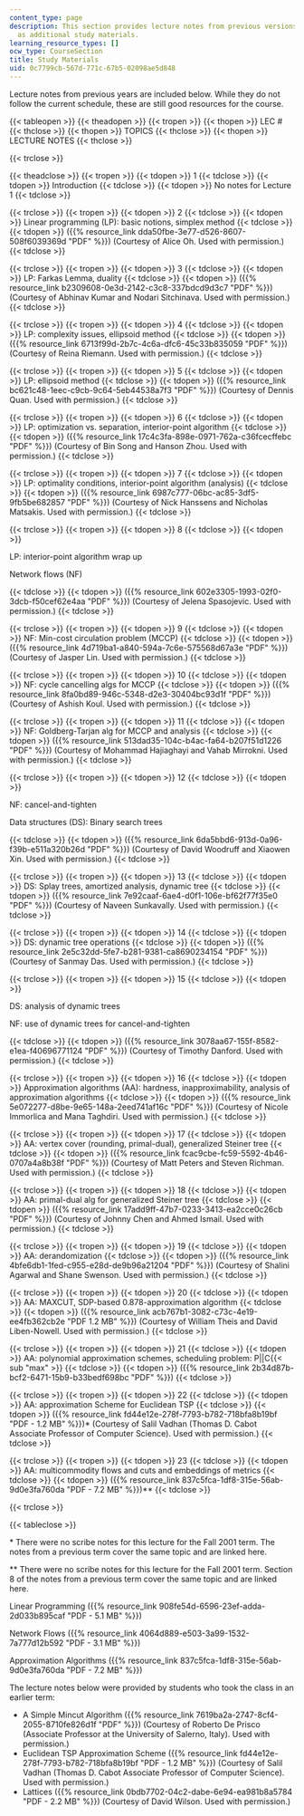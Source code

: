 ```yaml
---
content_type: page
description: This section provides lecture notes from previous versions of the course
  as additional study materials.
learning_resource_types: []
ocw_type: CourseSection
title: Study Materials
uid: 0c7799cb-567d-771c-67b5-02098ae5d848
---
```


Lecture notes from previous years are included below. While they do not follow the current schedule, these are still good resources for the course.

{{< tableopen >}}
{{< theadopen >}}
{{< tropen >}}
{{< thopen >}}
LEC #
{{< thclose >}}
{{< thopen >}}
TOPICS
{{< thclose >}}
{{< thopen >}}
LECTURE NOTES
{{< thclose >}}

{{< trclose >}}

{{< theadclose >}}
{{< tropen >}}
{{< tdopen >}}
1
{{< tdclose >}}
{{< tdopen >}}
Introduction
{{< tdclose >}}
{{< tdopen >}}
No notes for Lecture 1
{{< tdclose >}}

{{< trclose >}}
{{< tropen >}}
{{< tdopen >}}
2
{{< tdclose >}}
{{< tdopen >}}
Linear programming (LP): basic notions, simplex method
{{< tdclose >}}
{{< tdopen >}}
({{% resource_link dda50fbe-3e77-d526-8607-508f6039369d "PDF" %}}) (Courtesy of Alice Oh. Used with permission.)
{{< tdclose >}}

{{< trclose >}}
{{< tropen >}}
{{< tdopen >}}
3
{{< tdclose >}}
{{< tdopen >}}
LP: Farkas Lemma, duality
{{< tdclose >}}
{{< tdopen >}}
({{% resource_link b2309608-0e3d-2142-c3c8-337bdcd9d3c7 "PDF" %}}) (Courtesy of Abhinav Kumar and Nodari Sitchinava. Used with permission.)
{{< tdclose >}}

{{< trclose >}}
{{< tropen >}}
{{< tdopen >}}
4
{{< tdclose >}}
{{< tdopen >}}
LP: complexity issues, ellipsoid method
{{< tdclose >}}
{{< tdopen >}}
({{% resource_link 6713f99d-2b7c-4c6a-dfc6-45c33b835059 "PDF" %}}) (Courtesy of Reina Riemann. Used with permission.)
{{< tdclose >}}

{{< trclose >}}
{{< tropen >}}
{{< tdopen >}}
5
{{< tdclose >}}
{{< tdopen >}}
LP: ellipsoid method
{{< tdclose >}}
{{< tdopen >}}
({{% resource_link bc621c48-1eec-c9cb-9c64-5eb44538a7f3 "PDF" %}}) (Courtesy of Dennis Quan. Used with permission.)
{{< tdclose >}}

{{< trclose >}}
{{< tropen >}}
{{< tdopen >}}
6
{{< tdclose >}}
{{< tdopen >}}
LP: optimization vs. separation, interior-point algorithm
{{< tdclose >}}
{{< tdopen >}}
({{% resource_link 17c4c3fa-898e-0971-762a-c36fcecffebc "PDF" %}}) (Courtesy of Bin Song and Hanson Zhou. Used with permission.)
{{< tdclose >}}

{{< trclose >}}
{{< tropen >}}
{{< tdopen >}}
7
{{< tdclose >}}
{{< tdopen >}}
LP: optimality conditions, interior-point algorithm (analysis)
{{< tdclose >}}
{{< tdopen >}}
({{% resource_link 6987c777-06bc-ac85-3df5-9fb5be682857 "PDF" %}}) (Courtesy of Nick Hanssens and Nicholas Matsakis. Used with permission.)
{{< tdclose >}}

{{< trclose >}}
{{< tropen >}}
{{< tdopen >}}
8
{{< tdclose >}}
{{< tdopen >}}


LP: interior-point algorithm wrap up

Network flows (NF)


{{< tdclose >}}
{{< tdopen >}}
({{% resource_link 602e3305-1993-02f0-3dcb-f50cef62e4aa "PDF" %}}) (Courtesy of Jelena Spasojevic. Used with permission.)
{{< tdclose >}}

{{< trclose >}}
{{< tropen >}}
{{< tdopen >}}
9
{{< tdclose >}}
{{< tdopen >}}
NF: Min-cost circulation problem (MCCP)
{{< tdclose >}}
{{< tdopen >}}
({{% resource_link 4d719ba1-a840-594a-7c6e-575568d67a3e "PDF" %}}) (Courtesy of Jasper Lin. Used with permission.)
{{< tdclose >}}

{{< trclose >}}
{{< tropen >}}
{{< tdopen >}}
10
{{< tdclose >}}
{{< tdopen >}}
NF: cycle cancelling algs for MCCP
{{< tdclose >}}
{{< tdopen >}}
({{% resource_link 8fa0bd89-946c-5348-d2e3-30404bc93d1f "PDF" %}}) (Courtesy of Ashish Koul. Used with permission.)
{{< tdclose >}}

{{< trclose >}}
{{< tropen >}}
{{< tdopen >}}
11
{{< tdclose >}}
{{< tdopen >}}
NF: Goldberg-Tarjan alg for MCCP and analysis
{{< tdclose >}}
{{< tdopen >}}
({{% resource_link 513dad35-104c-b4ac-fa64-b207f51d1226 "PDF" %}}) (Courtesy of Mohammad Hajiaghayi and Vahab Mirrokni. Used with permission.)
{{< tdclose >}}

{{< trclose >}}
{{< tropen >}}
{{< tdopen >}}
12
{{< tdclose >}}
{{< tdopen >}}


NF: cancel-and-tighten

Data structures (DS): Binary search trees


{{< tdclose >}}
{{< tdopen >}}
({{% resource_link 6da5bbd6-913d-0a96-f39b-e511a320b26d "PDF" %}}) (Courtesy of David Woodruff and Xiaowen Xin. Used with permission.)
{{< tdclose >}}

{{< trclose >}}
{{< tropen >}}
{{< tdopen >}}
13
{{< tdclose >}}
{{< tdopen >}}
DS: Splay trees, amortized analysis, dynamic tree
{{< tdclose >}}
{{< tdopen >}}
({{% resource_link 7e92caaf-6ae4-d0f1-106e-bf62f77f35e0 "PDF" %}}) (Courtesy of Naveen Sunkavally. Used with permission.)
{{< tdclose >}}

{{< trclose >}}
{{< tropen >}}
{{< tdopen >}}
14
{{< tdclose >}}
{{< tdopen >}}
DS: dynamic tree operations
{{< tdclose >}}
{{< tdopen >}}
({{% resource_link 2e5c32dd-5fe7-b281-9381-ca8690234154 "PDF" %}}) (Courtesy of Sanmay Das. Used with permission.)
{{< tdclose >}}

{{< trclose >}}
{{< tropen >}}
{{< tdopen >}}
15
{{< tdclose >}}
{{< tdopen >}}


DS: analysis of dynamic trees

NF: use of dynamic trees for cancel-and-tighten


{{< tdclose >}}
{{< tdopen >}}
({{% resource_link 3078aa67-155f-8582-e1ea-f40696771124 "PDF" %}}) (Courtesy of Timothy Danford. Used with permission.)
{{< tdclose >}}

{{< trclose >}}
{{< tropen >}}
{{< tdopen >}}
16
{{< tdclose >}}
{{< tdopen >}}
Approximation algorithms (AA): hardness, inapproximability, analysis of approximation algorithms
{{< tdclose >}}
{{< tdopen >}}
({{% resource_link 5e072277-d8be-9e65-148a-2eed741af16c "PDF" %}}) (Courtesy of Nicole Immorlica and Mana Taghdiri. Used with permission.)
{{< tdclose >}}

{{< trclose >}}
{{< tropen >}}
{{< tdopen >}}
17
{{< tdclose >}}
{{< tdopen >}}
AA: vertex cover (rounding, primal-dual), generalized Steiner tree
{{< tdclose >}}
{{< tdopen >}}
({{% resource_link fcac9cbe-fc59-5592-4b46-0707a4a8b38f "PDF" %}}) (Courtesy of Matt Peters and Steven Richman. Used with permission.)
{{< tdclose >}}

{{< trclose >}}
{{< tropen >}}
{{< tdopen >}}
18
{{< tdclose >}}
{{< tdopen >}}
AA: primal-dual alg for generalized Steiner tree
{{< tdclose >}}
{{< tdopen >}}
({{% resource_link 17add9ff-47b7-0233-3413-ea2cce0c26cb "PDF" %}}) (Courtesy of Johnny Chen and Ahmed Ismail. Used with permission.)
{{< tdclose >}}

{{< trclose >}}
{{< tropen >}}
{{< tdopen >}}
19
{{< tdclose >}}
{{< tdopen >}}
AA: derandomization
{{< tdclose >}}
{{< tdopen >}}
({{% resource_link 4bfe6db1-1fed-c955-e28d-de9b96a21204 "PDF" %}}) (Courtesy of Shalini Agarwal and Shane Swenson. Used with permission.)
{{< tdclose >}}

{{< trclose >}}
{{< tropen >}}
{{< tdopen >}}
20
{{< tdclose >}}
{{< tdopen >}}
AA: MAXCUT, SDP-based 0.878-approximation algorithm
{{< tdclose >}}
{{< tdopen >}}
({{% resource_link acb767b1-3082-c73c-4e19-ee4fb362cb2e "PDF 1.2 MB" %}}) (Courtesy of William Theis and David Liben-Nowell. Used with permission.)
{{< tdclose >}}

{{< trclose >}}
{{< tropen >}}
{{< tdopen >}}
21
{{< tdclose >}}
{{< tdopen >}}
AA: polynomial approximation schemes, scheduling problem: P||C{{< sub "max" >}}
{{< tdclose >}}
{{< tdopen >}}
({{% resource_link 2b34d87b-bcf2-6471-15b9-b33bedf698bc "PDF" %}})
{{< tdclose >}}

{{< trclose >}}
{{< tropen >}}
{{< tdopen >}}
22
{{< tdclose >}}
{{< tdopen >}}
AA: approximation Scheme for Euclidean TSP
{{< tdclose >}}
{{< tdopen >}}
({{% resource_link fd44e12e-278f-7793-b782-718bfa8b19bf "PDF - 1.2 MB" %}})\* (Courtesy of Salil Vadhan (Thomas D. Cabot Associate Professor of Computer Science). Used with permission.)
{{< tdclose >}}

{{< trclose >}}
{{< tropen >}}
{{< tdopen >}}
23
{{< tdclose >}}
{{< tdopen >}}
AA: multicommodity flows and cuts and embeddings of metrics
{{< tdclose >}}
{{< tdopen >}}
({{% resource_link 837c5fca-1df8-315e-56ab-9d0e3fa760da "PDF - 7.2 MB" %}})\*\*
{{< tdclose >}}

{{< trclose >}}

{{< tableclose >}}

\* There were no scribe notes for this lecture for the Fall 2001 term. The notes from a previous term cover the same topic and are linked here.

\*\* There were no scribe notes for this lecture for the Fall 2001 term. Section 8 of the notes from a previous term cover the same topic and are linked here.

Linear Programming ({{% resource_link 908fe54d-6596-23ef-adda-2d033b895caf "PDF - 5.1 MB" %}})

Network Flows ({{% resource_link 4064d889-e503-3a99-1532-7a777d12b592 "PDF - 3.1 MB" %}})

Approximation Algorithms ({{% resource_link 837c5fca-1df8-315e-56ab-9d0e3fa760da "PDF - 7.2 MB" %}})

The lecture notes below were provided by students who took the class in an earlier term:

*   A Simple Mincut Algorithm ({{% resource_link 7619ba2a-2747-8cf4-2055-8710fe826d1f "PDF" %}}) (Courtesy of Roberto De Prisco (Associate Professor at the University of Salerno, Italy). Used with permission.)
*   Euclidean TSP Approximation Scheme ({{% resource_link fd44e12e-278f-7793-b782-718bfa8b19bf "PDF - 1.2 MB" %}}) (Courtesy of Salil Vadhan (Thomas D. Cabot Associate Professor of Computer Science). Used with permission.)
*   Lattices ({{% resource_link 0bdb7702-04c2-dabe-6e94-ea981b8a5784 "PDF - 2.2 MB" %}}) (Courtesy of David Wilson. Used with permission.)